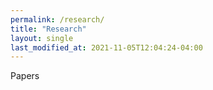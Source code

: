 ```yaml
---
permalink: /research/
title: "Research"
layout: single
last_modified_at: 2021-11-05T12:04:24-04:00
---
```

Papers